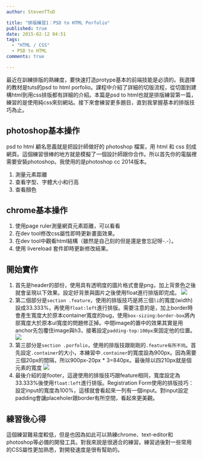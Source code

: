 ```yaml
---
author: StevenTTuD

title: "排版練習1：PSD to HTML Porfolio"
published: true
date: 2015-02-12 04:51
tags:
  - "HTML / CSS"
  - PSD to HTML
comments: true

---
```

最近在訓練排版的熟練度，要快速打造protype基本的前端技能是必須的。我選擇的教材是tuts的psd to html porfolio。課程中介紹了詳細的切版流程，從切圖到建構html到用css排版都有詳細的介紹。本篇是psd to html也就是排版練習第一篇，練習的是使用純css來刻網站。接下來會練習更多題目，直到我掌握基本的排版技巧為止。

## photoshop基本操作
psd to html 顧名思義就是把設計師做好的 photoshop 檔案，用 html 和 css 刻成網頁。這個練習很棒的地方就是模擬了一個設計師跟你合作。所以首先你的電腦裡需要安裝photoshop。我使用的是photoshop cc 2014版本。
1. 測量元素距離
1. 查看字型、字體大小和行高
1. 查看顏色

## chrome基本操作
1. 使用page ruler測量網頁元素距離，可以看看
1. 在dev tool修改css屬性即時更新畫面效果。
1. 在dev tool中觀看html結構（雖然是自己刻的但是還是會忘記呀-.-）。
1. 使用 livereload 套件即時更新修改結果。

## 開始實作
1. 首先是header的部份，使用具有透明度的圖片格式會是png，加上背景色之後就會呈現以下效果。設定好背景與圖片之後使用float進行排版即完成。
![](https://lh6.googleusercontent.com/-8Q9iZXAZiqk/VNw2LXZr5bI/AAAAAAAAE6A/ktsL_idFtFM/w1423-h62-no/03.jpg)
1. 第二個部分是`section .feature`，使用的排版技巧是將三個`li`的寬度(width)設成33.333%，再使用`float:left`進行排版。需要注意的是，加上border時會產生寬度大於原本container寬度的bug，使用`box-sizing:border-box`將內部寬度大於原本ul寬度的問題修正掉。中間image的置中的效果其實是用anchor先包覆住image與h3，接著設定`padding-top:100px`來固定他的位置。
![](https://lh3.googleusercontent.com/-6LXa00qZ29Y/VNw2KO3IG-I/AAAAAAAAE50/12hFpINuOxE/w1518-h464-no/04.jpg)
1. 第三部分是`section .porfolio`，使用的排版技跟剛剛的`.feature有所不同`。首先設定`.container`的大小，本練習中`.container`的寬度設為900px。因為需要三個20px的間隔，所以900px-20px * 3=840px。最後除以四210px就是個元素的寬度
![](https://lh3.googleusercontent.com/-IyV80Ie1x_o/VNw2H5tbK4I/AAAAAAAAE5o/StvGRpSkwL8/w1438-h450-no/01.jpg)
1. 最後介紹的是footer，這邊使用的排版技巧跟feature相同，寬度設定為33.333%後使用`float:left`進行排版。Registration Form使用的排版技巧：設定input的寬度為100%，這樣就會看起來一列有一個input。對input設定padding會讓placeholer跟border有所空間，看起來更美觀。

## 練習後心得
這個練習難易度較低，但是也因為如此可以熟練chrome、text-editor和photoshop等必備的開發工具。對我來說是很適合的練習。練習過後對一些常用的CSS屬性更加熟悉，對開發速度是很有幫助的。